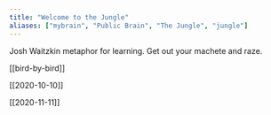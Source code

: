 ```yaml
---
title: "Welcome to the Jungle"
aliases: ["mybrain", "Public Brain", "The Jungle", "jungle"]
---
```


Josh Waitzkin metaphor for learning. 
Get out your machete and raze. 

[[bird-by-bird]]

[[2020-10-10]]

[[2020-11-11]]